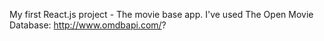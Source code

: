 My first React.js project - The movie base app.
I've used The Open Movie Database: http://www.omdbapi.com/?

